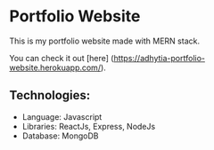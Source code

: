 # Portfolio Website

This is my portfolio website made with MERN stack.

You can check it out [here] (https://adhytia-portfolio-website.herokuapp.com/).

## Technologies:
- Language: Javascript
- Libraries: ReactJs, Express, NodeJs
- Database: MongoDB